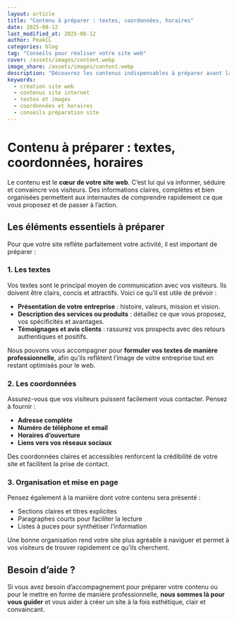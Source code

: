 ```yaml
---
layout: article
title: "Contenu à préparer : textes, coordonnées, horaires"
date: 2025-08-12
last_modified_at: 2025-08-12
author: PeakCL
categories: blog
tag: "Conseils pour réaliser votre site web"
cover: /assets/images/content.webp
image_share: /assets/images/content.webp
description: "Découvrez les contenus indispensables à préparer avant la création de votre site : textes, coordonnées, horaires et informations clés pour une mise en ligne efficace."
keywords:
  - création site web
  - contenus site internet
  - textes et images
  - coordonnées et horaires
  - conseils préparation site
---
```


# Contenu à préparer : textes, coordonnées, horaires

Le contenu est le **cœur de votre site web**. C’est lui qui va informer, séduire et convaincre vos visiteurs. Des informations claires, complètes et bien organisées permettent aux internautes de comprendre rapidement ce que vous proposez et de passer à l’action.  

## Les éléments essentiels à préparer

Pour que votre site reflète parfaitement votre activité, il est important de préparer :  

### 1. Les textes

Vos textes sont le principal moyen de communication avec vos visiteurs. Ils doivent être clairs, concis et attractifs. Voici ce qu’il est utile de prévoir :  
- **Présentation de votre entreprise** : histoire, valeurs, mission et vision.  
- **Description des services ou produits** : détaillez ce que vous proposez, vos spécificités et avantages.  
- **Témoignages et avis clients** : rassurez vos prospects avec des retours authentiques et positifs.  

Nous pouvons vous accompagner pour **formuler vos textes de manière professionnelle**, afin qu’ils reflètent l’image de votre entreprise tout en restant optimisés pour le web.  

### 2. Les coordonnées

Assurez-vous que vos visiteurs puissent facilement vous contacter. Pensez à fournir :  
- **Adresse complète**  
- **Numéro de téléphone et email**  
- **Horaires d’ouverture**  
- **Liens vers vos réseaux sociaux**  

Des coordonnées claires et accessibles renforcent la crédibilité de votre site et facilitent la prise de contact.  

### 3. Organisation et mise en page

Pensez également à la manière dont votre contenu sera présenté :  
- Sections claires et titres explicites  
- Paragraphes courts pour faciliter la lecture  
- Listes à puces pour synthétiser l’information  

Une bonne organisation rend votre site plus agréable à naviguer et permet à vos visiteurs de trouver rapidement ce qu’ils cherchent.  

## Besoin d’aide ?

Si vous avez besoin d’accompagnement pour préparer votre contenu ou pour le mettre en forme de manière professionnelle, **nous sommes là pour vous guider** et vous aider à créer un site à la fois esthétique, clair et convaincant.

